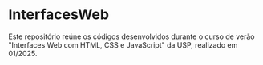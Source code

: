 # InterfacesWeb

Este repositório reúne os códigos desenvolvidos durante o curso de verão "Interfaces Web com HTML, CSS e JavaScript" da USP, realizado em 01/2025.
